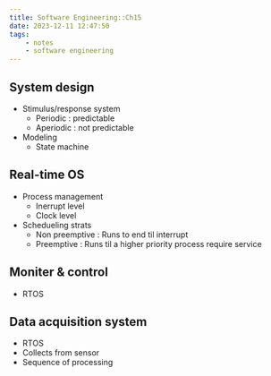 ```yaml
---
title: Software Engineering::Ch15
date: 2023-12-11 12:47:50
tags:
    - notes
    - software engineering
---
```


## System design
- Stimulus/response system
    - Periodic : predictable
    - Aperiodic : not predictable
- Modeling 
    - State machine
## Real-time OS
- Process management
    - Inerrupt level
    - Clock level
- Schedueling strats
    - Non preemptive : Runs to end til interrupt
    - Preemptive : Runs til a higher priority process require service
## Moniter & control
- RTOS
## Data acquisition system
- RTOS
- Collects from sensor
- Sequence of processing
